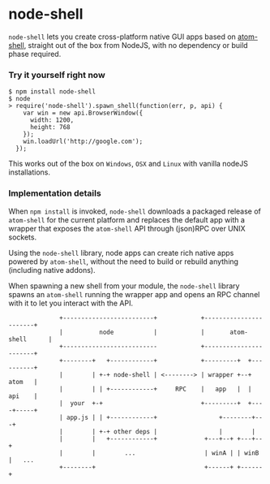 node-shell
==========

`node-shell` lets you create cross-platform native GUI apps based on [atom-shell](https://github.com/atom/atom-shell),
straight out of the box from NodeJS, with no dependency or build phase required.

### Try it yourself right now

```
$ npm install node-shell
$ node
> require('node-shell').spawn_shell(function(err, p, api) { 
    var win = new api.BrowserWindow({
      width: 1200,
      height: 768
    });
    win.loadUrl('http://google.com');
  });
```
This works out of the box on `Windows`, `OSX` and `Linux` with vanilla nodeJS installations.

### Implementation details

When `npm install` is invoked, `node-shell` downloads a packaged release of `atom-shell`
for the current platform and replaces the default app with a wrapper that exposes the 
`atom-shell` API through (json)RPC over UNIX sockets.

Using the `node-shell` library, node apps can create rich native apps powered by `atom-shell`,
without the need to build or rebuild anything (including native addons).

When spawning a new shell from your module, the `node-shell` library spawns an `atom-shell`
running the wrapper app and opens an RPC channel with it to let you interact with the API.

```
              +-------------------------+            +-----------------------+
              |          node           |            |       atom-shell      |
              +--------------------------            +-----------------------+
              +--------+   +------------+            +---------+  +----------+
              |        | +-+ node-shell | <--------> | wrapper +--+   atom   |
              |        | | +------------+     RPC    |   app   |  |   api    |
              |  your  +-+                           +---------+  +----+-----+
              | app.js | | +------------+                 +--------+---+
              |        | +-+ other deps |                 |        |       
              |        |   +------------+             +---+--+ +---+--+ 
              |        |        ...                   | winA | | winB |   ...
              +--------+                              +------+ +------+
```
